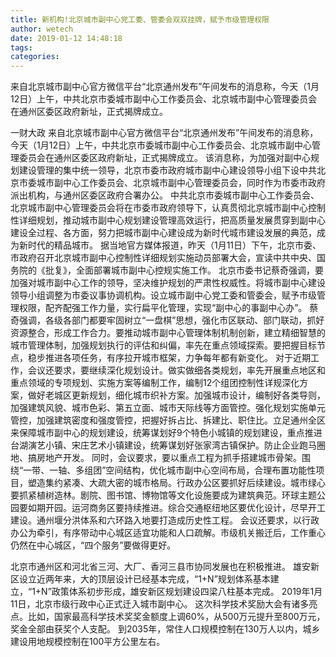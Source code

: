 ```yaml
---
title: 新机构!北京城市副中心党工委、管委会双双挂牌，赋予市级管理权限
author: wetech
date: 2019-01-12 14:48:18
tags: 
categories: 
---
```

来自北京城市副中心官方微信平台“北京通州发布”午间发布的消息称，今天（1月12日）上午，中共北京市委城市副中心工作委员会、北京城市副中心管理委员会在通州区委区政府新址，正式揭牌成立。
<!-- more -->
一财大政
来自北京城市副中心官方微信平台“北京通州发布”午间发布的消息称，今天（1月12日）上午，中共北京市委城市副中心工作委员会、北京城市副中心管理委员会在通州区委区政府新址，正式揭牌成立。
该消息称，为加强对副中心规划建设管理的集中统一领导，北京市委市政府城市副中心建设领导小组下设中共北京市委城市副中心工作委员会、北京城市副中心管理委员会，同时作为市委市政府派出机构，与通州区委区政府合署办公。
中共北京市委城市副中心工作委员会、北京城市副中心管理委员会将在市委市政府领导下，认真贯彻北京城市副中心控制性详细规划，推动城市副中心规划建设管理高效运行，把高质量发展贯穿到副中心建设全过程、各方面，努力把城市副中心建设成为新时代城市建设发展的典范，成为新时代的精品城市。
据当地官方媒体报道，昨天（1月11日）下午，北京市委、市政府召开北京城市副中心控制性详细规划实施动员部署大会，宣读中共中央、国务院的《批复》，全面部署城市副中心控规实施工作。
北京市委书记蔡奇强调，要加强对城市副中心工作的领导，坚决维护规划的严肃性权威性。将城市副中心建设领导小组调整为市委议事协调机构。设立城市副中心党工委和管委会，赋予市级管理权限，配齐配强工作力量，实行扁平化管理，实现“副中心的事副中心办”。
蔡奇强调，各级各部门都要牢固树立“一盘棋”思想，强化市区联动、部门联动，抓好资源整合，形成工作合力。要推动城市副中心管理体制机制创新，建立精细智慧的城市管理体制，加强规划执行的评估和纠偏，率先在重点领域探索。要把握目标节点，稳步推进各项任务，有序拉开城市框架，力争每年都有新变化。
对于近期工作，会议还要求，要继续深化规划设计。做实做细各类规划，率先开展重点地区和重点领域的专项规划、实施方案等编制工作，编制12个组团控制性详规深化方案，做好老城区更新规划，细化城市织补方案。加强城市设计，编制好各类导则，加强建筑风貌、城市色彩、第五立面、城市天际线等方面管控。强化规划实施单元管控，加强建筑密度和强度管控，把握好拆占比、拆建比、职住比。立足通州全区来保障城市副中心的规划建设，统筹谋划好9个特色小城镇的规划建设，重点推进台湖演艺小镇、宋庄艺术小镇建设，统筹谋划好张家湾古镇保护。防止企业跑马圈地、搞房地产开发。
同时，会议要求，要以重点工程为抓手搭建城市骨架。围绕“一带、一轴、多组团”空间结构，优化城市副中心空间布局，合理布置功能性项目，塑造集约紧凑、大疏大密的城市格局。行政办公区要抓好后续建设。城市绿心要抓紧植树造林。剧院、图书馆、博物馆等文化设施要成为建筑典范。环球主题公园要如期开园。运河商务区要持续推进。综合交通枢纽地区要优化设计，尽早开工建设。通州堰分洪体系和六环路入地要打造成历史性工程。
会议还要求，以行政办公为牵引，有序带动中心城区适宜功能和人口疏解。市级机关搬迁后，工作重心仍然在中心城区，“四个服务”要做得更好。
 
 
北京市通州区和河北省三河、大厂、香河三县市协同发展也在积极推进。
雄安新区设立近两年来，大的顶层设计已经基本完成，“1+N”规划体系基本建立，“1+N”政策体系初步形成，雄安新区规划建设四梁八柱基本完成。
2019年1月11日，北京市级行政中心正式迁入城市副中心。
这次科学技术奖励大会有诸多亮点。比如，国家最高科学技术奖奖金额度上调60%，从500万元提升至800万元，奖金全部由获奖个人支配。
到2035年，常住人口规模控制在130万人以内，城乡建设用地规模控制在100平方公里左右。
